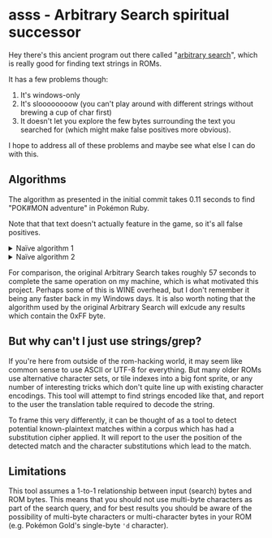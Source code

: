 # asss - Arbitrary Search spiritual successor

Hey there's this ancient program out there called "[arbitrary search][predecessor]",
which is really good for finding text strings in ROMs.

It has a few problems though:

1. It's windows-only
2. It's sloooooooow (you can't play around with different strings without
   brewing a cup of char first)
3. It doesn't let you explore the few bytes surrounding the text you searched
   for (which might make false positives more obvious).

I hope to address all of these problems and maybe see what else I can do with this.

## Algorithms

The algorithm as presented in the initial commit takes 0.11 seconds to find "POK#MON adventure" in Pokémon Ruby.

Note that that text doesn't actually feature in the game, so it's all false positives.

<details>
<summary>Naïve algorithm 1</summary>

This took about 1.37 seconds.

```c
bool found = true;
for (size_t j = 0; j < search_string_len; j++) {
    for (size_t k = j + 1; k < search_string_len; k++) {
        if ((search_string[k] == search_string[j]) != (buffer[i + k] == buffer[i + j])) {
            found = false;
            break;
        }
    }
}
```

</details>

<details>
<summary>Naïve algorithm 2</summary>

This took about 0.92 seconds.

```c
memset(tl, 0, 0x100);
memset(tl_r, 0xFF, 0x200);
bool found = true;
for (size_t j = 0; j < search_string_len; j++) {

    if (tl_r[search_string[j]] == 0xFFFF) {
        tl_r[search_string[j]] = buffer[i + j];
    } else {
        if (tl_r[search_string[j]] != buffer[i + j]) {
            found = false;
            break;
        }
    }
    if (tl[buffer[i + j]] == 0) {
        tl[buffer[i + j]] = search_string[j];
    } else {
        if (tl[buffer[i + j]] != search_string[j]) {
            found = false;
            break;
        }
    }
}
```

</details>

For comparison, the original Arbitrary Search takes roughly 57 seconds to
complete the same operation on my machine, which is what motivated this
project. Perhaps some of this is WINE overhead, but I don't remember it being
any faster back in my Windows days. It is also worth noting that the algorithm
used by the original Arbitrary Search will exlcude any results which contain
the 0xFF byte.

## But why can't I just use strings/grep?

If you're here from outside of the rom-hacking world, it may seem like common
sense to use ASCII or UTF-8 for everything. But many older ROMs use alternative
character sets, or tile indexes into a big font sprite, or any number of
interesting tricks which don't quite line up with existing character encodings.
This tool will attempt to find strings encoded like that, and report to the
user the translation table required to decode the string.

To frame this very differently, it can be thought of as a tool to detect
potential known-plaintext matches within a corpus which has had a substitution
cipher applied. It will report to the user the position of the detected match
and the character substitutions which lead to the match.

## Limitations

This tool assumes a 1-to-1 relationship between input (search) bytes and ROM
bytes. This means that you should not use multi-byte characters as part of the
search query, and for best results you should be aware of the possibility of
multi-byte characters or multi-character bytes in your ROM (e.g. Pokémon Gold's
single-byte `'d` character).

[predecessor]: http://www.thealmightyguru.com/Games/Hacking/Hacking-Programs.html
